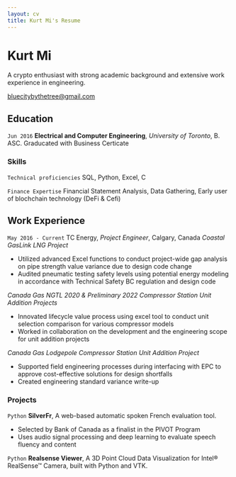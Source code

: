 ```yaml
---
layout: cv
title: Kurt Mi's Resume
---
```

# Kurt Mi
A crypto enthusiast with strong academic background and extensive work experience in engineering.

<div id="webaddress">
<a href="bluecitybythetree@gmail.com">bluecitybythetree@gmail.com</a>
</div>

## Education

`Jun 2016`
__Electrical and Computer Engineering__, *University of Toronto*, B. ASC.
Graducated with Business Certicate

### Skills

`Technical proficiencies`
SQL, Python, Excel, C

`Finance Expertise`
Financial Statement Analysis, Data Gathering, Early user of blochchain technology (DeFi & Cefi)

## Work Experience

`May 2016 - Current`
TC Energy, *Project Engineer*, Calgary, Canada
*Coastal GasLink LNG Project*
- Utilized advanced Excel functions to conduct project-wide gap analysis on pipe strength value variance due to design code change
- Audited pneumatic testing safety levels using potential energy modeling in accordance with Technical Safety BC regulation and design code

*Canada Gas NGTL 2020 & Preliminary 2022 Compressor Station Unit Addition Projects*
- Innovated lifecycle value process using excel tool to conduct unit selection comparison for various compressor models
- Worked in collaboration on the development and the engineering scope for unit addition projects 

*Canada Gas Lodgepole Compressor Station Unit Addition Project*
- Supported field engineering processes during interfacing with EPC to approve cost-effective solutions for design shortfalls
- Created engineering standard variance write-up 


### Projects

`Python`
__SilverFr__, A web-based automatic spoken French evaluation tool.
- Selected by Bank of Canada as a finalist in the PIVOT Program
- Uses audio signal processing and deep learning to evaluate speech fluency and content

`Python`
__Realsense Viewer__, A 3D Point Cloud Data Visualization for Intel® RealSense™ Camera, built with Python and VTK.



<!-- ### Footer

Last updated: Jan 2022 -->


